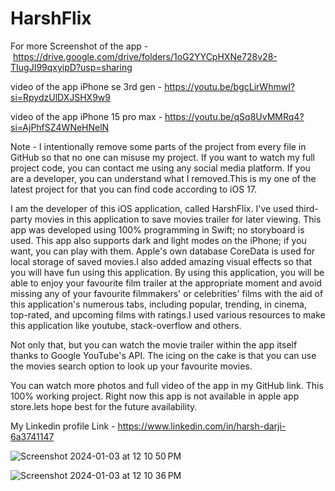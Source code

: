 # HarshFlix
For more Screenshot of the app - https://drive.google.com/drive/folders/1oG2YYCpHXNe728v28-TIugJI99qxyipD?usp=sharing


video of the app iPhone se 3rd gen - https://youtu.be/bgcLirWhmwI?si=RpydzUlDXJSHX9w9


video of the app iPhone 15 pro max - https://youtu.be/qSq8UvMMRq4?si=AjPhfSZ4WNeHNelN


Note - I intentionally remove some parts of the project from every file in GitHub so that no one can misuse my project. If you want to watch my full project code, you can contact me using any social media platform. If you are a developer, you can understand what I removed.This is my one of the latest project for that you can find code according to iOS 17.


I am the developer of this iOS application, called HarshFlix. I've used third-party movies in this application to save movies trailer for later viewing. This app was developed using 100% programming in Swift; no storyboard is used. This app also supports dark and light modes on the iPhone; if you want, you can play with them. Apple's own database CoreData is used for local storage of saved movies.I also added amazing visual effects so that you will have fun using this application. By using this application, you will be able to enjoy your favourite film trailer at the appropriate moment and avoid missing any of your favourite filmmakers' or celebrities' films with the aid of this application's numerous tabs, including popular, trending, in cinema, top-rated, and upcoming films with ratings.I used various resources to make this application like youtube, stack-overflow and others.


Not only that, but you can watch the movie trailer within the app itself thanks to Google YouTube's API. The icing on the cake is that you can use the movies search option to look up your favourite movies.


You can watch more photos and full video of the app in my GitHub link. This 100% working project. Right now this app is not available in apple app store.lets hope best for the future availability.


My Linkedin profile Link - https://www.linkedin.com/in/harsh-darji-6a3741147 

![Screenshot 2024-01-03 at 12 10 50 PM](https://github.com/dev1008iharsh/TwitterHarsh/assets/155307551/57a80020-e181-4f20-8c52-c9013df6294d)

![Screenshot 2024-01-03 at 12 10 36 PM](https://github.com/dev1008iharsh/TwitterHarsh/assets/155307551/06a83e2d-6635-4669-8dc0-bf3614b9bb21)

